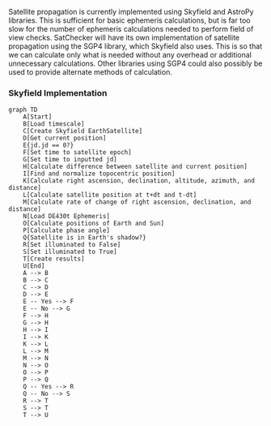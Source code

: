 Satellite propagation is currently implemented using Skyfield and AstroPy libraries. This is sufficient for basic ephemeris calculations, but is far too slow for the number of ephemeris calculations needed to perform field of view checks. SatChecker will have its own implementation of satellite propagation using the SGP4 library, which Skyfield also uses. This is so that we can calculate only what is needed without any overhead or additional unnecessary calculations. Other libraries using SGP4 could also possibly be used to provide alternate methods of calculation.

### Skyfield Implementation
```mermaid
graph TD
    A[Start]
    B[Load timescale]
    C[Create Skyfield EarthSatellite]
    D[Get current position]
    E{jd.jd == 0?}
    F[Set time to satellite epoch]
    G[Set time to inputted jd]
    H[Calculate difference between satellite and current position]
    I[Find and normalize topocentric position]
    K[Calculate right ascension, declination, altitude, azimuth, and distance]
    L[Calculate satellite position at t+dt and t-dt]
    M[Calculate rate of change of right ascension, declination, and distance]
    N[Load DE430t Ephemeris]
    O[Calculate positions of Earth and Sun]
    P[Calculate phase angle]
    Q{Satellite is in Earth's shadow?}
    R[Set illuminated to False]
    S[Set illuminated to True]
    T[Create results]
    U[End]
    A --> B
    B --> C
    C --> D
    D --> E
    E -- Yes --> F
    E -- No --> G
    F --> H
    G --> H
    H --> I
    I --> K
    K --> L
    L --> M
    M --> N
    N --> O
    O --> P
    P --> Q
    Q -- Yes --> R
    Q -- No --> S
    R --> T
    S --> T
    T --> U
```

